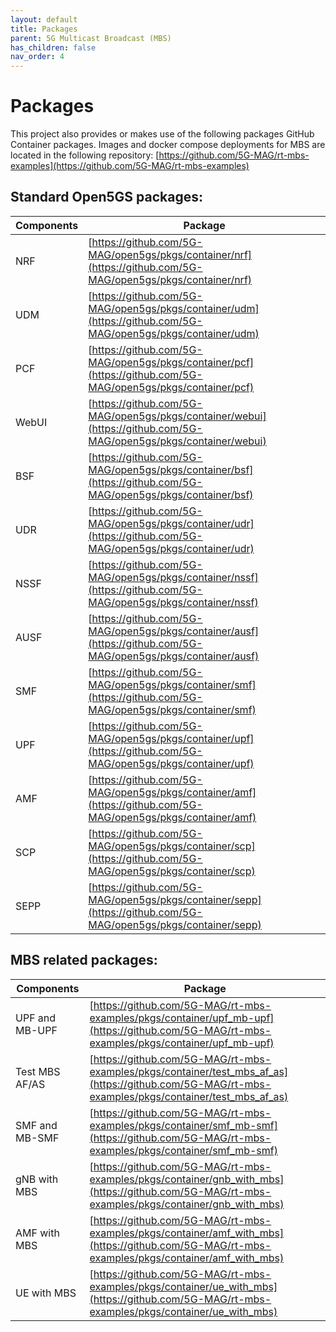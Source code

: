 ```yaml
---
layout: default
title: Packages
parent: 5G Multicast Broadcast (MBS)
has_children: false
nav_order: 4
---
```


# Packages

This project also provides or makes use of the following packages GitHub Container packages. Images and docker compose deployments for MBS are located in the following repository: [https://github.com/5G-MAG/rt-mbs-examples](https://github.com/5G-MAG/rt-mbs-examples)

## Standard Open5GS packages:

Components | Package
 --|--
 NRF | [https://github.com/5G-MAG/open5gs/pkgs/container/nrf](https://github.com/5G-MAG/open5gs/pkgs/container/nrf)
 UDM | [https://github.com/5G-MAG/open5gs/pkgs/container/udm](https://github.com/5G-MAG/open5gs/pkgs/container/udm)
 PCF | [https://github.com/5G-MAG/open5gs/pkgs/container/pcf](https://github.com/5G-MAG/open5gs/pkgs/container/pcf)
 WebUI | [https://github.com/5G-MAG/open5gs/pkgs/container/webui](https://github.com/5G-MAG/open5gs/pkgs/container/webui)
 BSF | [https://github.com/5G-MAG/open5gs/pkgs/container/bsf](https://github.com/5G-MAG/open5gs/pkgs/container/bsf)
 UDR | [https://github.com/5G-MAG/open5gs/pkgs/container/udr](https://github.com/5G-MAG/open5gs/pkgs/container/udr)
 NSSF | [https://github.com/5G-MAG/open5gs/pkgs/container/nssf](https://github.com/5G-MAG/open5gs/pkgs/container/nssf)
 AUSF | [https://github.com/5G-MAG/open5gs/pkgs/container/ausf](https://github.com/5G-MAG/open5gs/pkgs/container/ausf)
 SMF | [https://github.com/5G-MAG/open5gs/pkgs/container/smf](https://github.com/5G-MAG/open5gs/pkgs/container/smf)
 UPF | [https://github.com/5G-MAG/open5gs/pkgs/container/upf](https://github.com/5G-MAG/open5gs/pkgs/container/upf)
 AMF | [https://github.com/5G-MAG/open5gs/pkgs/container/amf](https://github.com/5G-MAG/open5gs/pkgs/container/amf)
 SCP | [https://github.com/5G-MAG/open5gs/pkgs/container/scp](https://github.com/5G-MAG/open5gs/pkgs/container/scp)
 SEPP | [https://github.com/5G-MAG/open5gs/pkgs/container/sepp](https://github.com/5G-MAG/open5gs/pkgs/container/sepp)

## MBS related packages:

Components | Package
 --|--
 UPF and MB-UPF | [https://github.com/5G-MAG/rt-mbs-examples/pkgs/container/upf_mb-upf](https://github.com/5G-MAG/rt-mbs-examples/pkgs/container/upf_mb-upf)
 Test MBS AF/AS | [https://github.com/5G-MAG/rt-mbs-examples/pkgs/container/test_mbs_af_as](https://github.com/5G-MAG/rt-mbs-examples/pkgs/container/test_mbs_af_as)
 SMF and MB-SMF | [https://github.com/5G-MAG/rt-mbs-examples/pkgs/container/smf_mb-smf](https://github.com/5G-MAG/rt-mbs-examples/pkgs/container/smf_mb-smf)
 gNB with MBS | [https://github.com/5G-MAG/rt-mbs-examples/pkgs/container/gnb_with_mbs](https://github.com/5G-MAG/rt-mbs-examples/pkgs/container/gnb_with_mbs)
 AMF with MBS | [https://github.com/5G-MAG/rt-mbs-examples/pkgs/container/amf_with_mbs](https://github.com/5G-MAG/rt-mbs-examples/pkgs/container/amf_with_mbs)
 UE with MBS | [https://github.com/5G-MAG/rt-mbs-examples/pkgs/container/ue_with_mbs](https://github.com/5G-MAG/rt-mbs-examples/pkgs/container/ue_with_mbs)
